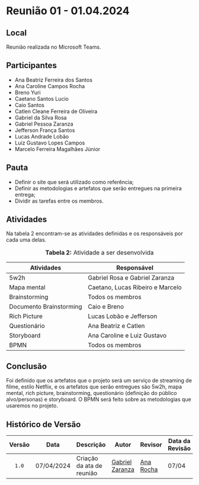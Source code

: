 # Reunião 01 - 01.04.2024

## Local

Reunião realizada no Microsoft Teams.


## Participantes

- Ana Beatriz Ferreira dos Santos 
- Ana Caroline Campos Rocha 
- Breno Yuri 
- Caetano Santos Lucio 
- Caio Santos 
- Catlen Cleane Ferreira de Oliveira 
- Gabriel da Silva Rosa 
- Gabriel Pessoa Zaranza 
- Jefferson França Santos 
- Lucas Andrade Lobão 
- Luiz Gustavo Lopes Campos 
- Marcelo Ferreira Magalhães Júnior  


## Pauta

* Definir o site que será utilizado como referência;
* Definir as metodologias e artefatos que serão entregues na primeira entrega;
* Dividir as tarefas entre os membros.

## Atividades

Na tabela 2 encontram-se as atividades definidas e os responsáveis por cada uma delas.

<div align="center">
<font size="3"><p style="text-align: center"><b>Tabela 2:</b> Atividade a ser desenvolvida</p></font>
</div>

| Atividades       | Responsável   |
| ---------------- | ------------- |
| 5w2h             | Gabriel Rosa e Gabriel Zaranza|
|Mapa mental| Caetano, Lucas Ribeiro e Marcelo|
|Brainstorming| Todos os membros|
|Documento Brainstorming|Caio e Breno|
|Rich Picture| Lucas Lobão e Jefferson|
|Questionário|Ana Beatriz e Catlen|
|Storyboard|Ana Caroline e Luiz Gustavo|
|BPMN| Todos os membros|





## Conclusão

Foi definido que os artefatos que o projeto será um serviço de streaming de filme, estilo Netflix, e os artefatos que serão entregues são 5w2h, mapa mental, rich picture, brainstorming, questionário (definição do público alvo/personas) e storyboard. O BPMN será feito sobre as metodologias que usaremos no projeto.


## Histórico de Versão

| Versão | Data | Descrição | Autor | Revisor | Data da Revisão |
| :----: | ---- | --------- | ----- | ------- | --------------- |
| `1.0`  |07/04/2024| Criação da ata de reunião | [Gabriel Zaranza](https://github.com/GZaranza) | [Ana Rocha](https://github.com/anaaroch) | 07/04 |
